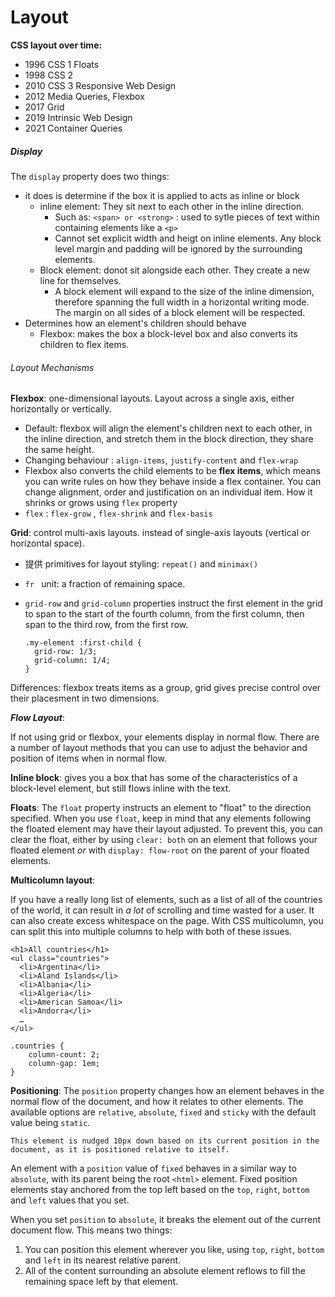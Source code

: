 # Layout



**CSS layout over time:**

- 1996 CSS 1 Floats
- 1998 CSS 2
- 2010 CSS 3 Responsive Web Design
- 2012 Media Queries, Flexbox
- 2017 Grid
- 2019 Intrinsic Web Design
- 2021 Container Queries



##### Display

The `display` property does two things:

- it does is determine if the box it is applied to acts as inline or block
  - inline element: They sit next to each other in the inline direction. 
    - Such as: `<span> or <strong>` : used to sytle pieces of text within containing elements like a `<p>` 
    - Cannot set explicit width and heigt on inline elements. Any block level margin and padding will be ignored by the surrounding elements.
  - Block element: donot sit alongside each other. They create a new line for themselves.
    -  A block element will expand to the size of the inline dimension, therefore spanning the full width in a horizontal writing mode. The margin on all sides of a block element will be respected.
- Determines how an element's children should behave
  - Flexbox: makes the box a block-level box and also converts its children to flex items.



###### Layout Mechanisms



**Flexbox**: one-dimensional layouts. Layout across a single axis, either horizontally or vertically.

- Default: flexbox will align the element's children next to each other, in the inline direction, and stretch them in the block direction, they share the same height.
- Changing behaviour : `align-items`, `justify-content` and `flex-wrap`
- Flexbox also converts the child elements to be **flex items**, which means you can write rules on how they behave inside a flex container. You can change alignment, order and justification on an individual item. How it shrinks or grows using `flex` property
- `flex` : `flex-grow` , `flex-shrink` and `flex-basis` 



**Grid**: control multi-axis layouts. instead of single-axis layouts (vertical or horizontal space).

- 提供 primitives for layout styling: `repeat()` and `minimax()` 

- `fr ` unit: a fraction of remaining space. 

- `grid-row` and `grid-column` properties instruct the first element in the grid to span to the start of the fourth column, from the first column, then span to the third row, from the first row.

  ```
  .my-element :first-child {
    grid-row: 1/3;
    grid-column: 1/4;
  }
  ```

  



Differences: flexbox treats items as a group, grid gives precise control over their placesment in two dimensions.



***Flow Layout***:

If not using grid or flexbox, your elements display in normal flow. There are a number of layout methods that you can use to adjust the behavior and position of items when in normal flow.



**Inline block**: gives you a box that has some of the characteristics of a block-level element, but still flows inline with the text.



**Floats**: The `float` property instructs an element to "float" to the direction specified. When you use `float`, keep in mind that any elements following the floated element may have their layout adjusted. To prevent this, you can clear the float, either by using `clear: both` on an element that follows your floated element *or* with `display: flow-root` on the parent of your floated elements.



**Multicolumn layout**: 

If you have a really long list of elements, such as a list of all of the countries of the world, it can result in *a lot* of scrolling and time wasted for a user. It can also create excess whitespace on the page. With CSS multicolumn, you can split this into multiple columns to help with both of these issues.

```
<h1>All countries</h1>
<ul class="countries">
  <li>Argentina</li>
  <li>Aland Islands</li>
  <li>Albania</li>
  <li>Algeria</li>
  <li>American Samoa</li>
  <li>Andorra</li>
  …
</ul>

.countries {
	column-count: 2;
	column-gap: 1em;
}
```







**Positioning**: The `position` property changes how an element behaves in the normal flow of the document, and how it relates to other elements. The available options are `relative`, `absolute`, `fixed` and `sticky` with the default value being `static`.

`This element is nudged 10px down based on its current position in the document, as it is positioned relative to itself.`



An element with a `position` value of `fixed` behaves in a similar way to `absolute`, with its parent being the root `<html>` element. Fixed position elements stay anchored from the top left based on the `top`, `right`, `bottom` and `left` values that you set.



When you set `position` to `absolute`, it breaks the element out of the current document flow. This means two things:

1. You can position this element wherever you like, using `top`, `right`, `bottom` and `left` in its nearest relative parent.
2. All of the content surrounding an absolute element reflows to fill the remaining space left by that element.

